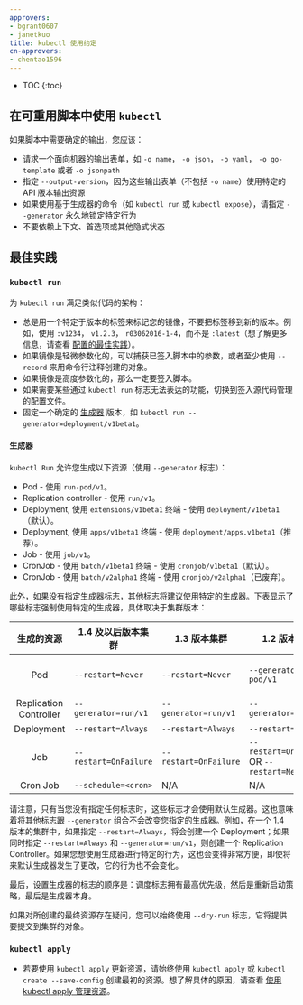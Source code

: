 ```yaml
---
approvers:
- bgrant0607
- janetkuo
title: kubectl 使用约定
cn-approvers:
- chentao1596
---
```



* TOC
{:toc}


## 在可重用脚本中使用 `kubectl`


如果脚本中需要确定的输出，您应该：


* 请求一个面向机器的输出表单，如 `-o name`， `-o json`， `-o yaml`， `-o go-template` 或者 `-o jsonpath`
* 指定 `--output-version`，因为这些输出表单（不包括 `-o name`）使用特定的 API 版本输出资源
* 如果使用基于生成器的命令（如 `kubectl run` 或 `kubectl expose`），请指定 `--generator` 永久地锁定特定行为
* 不要依赖上下文、首选项或其他隐式状态


## 最佳实践

### `kubectl run`


为 `kubectl run` 满足类似代码的架构：


* 总是用一个特定于版本的标签来标记您的镜像，不要把标签移到新的版本。例如，使用 `:v1234`， `v1.2.3`， `r03062016-1-4`，而不是 `:latest`（想了解更多信息，请查看 [配置的最佳实践](/docs/concepts/configuration/overview/#container-images)）。
* 如果镜像是轻微参数化的，可以捕获已签入脚本中的参数，或者至少使用 `--record` 来用命令行注释创建的对象。
* 如果镜像是高度参数化的，那么一定要签入脚本。
* 如果需要某些通过 `kubectl run` 标志无法表达的功能，切换到签入源代码管理的配置文件。
* 固定一个确定的 [生成器](#generators) 版本，如 `kubectl run --generator=deployment/v1beta1`。


#### 生成器


`kubectl Run` 允许您生成以下资源（使用 `--generator` 标志）：


* Pod - 使用 `run-pod/v1`。
* Replication controller - 使用 `run/v1`。
* Deployment, 使用 `extensions/v1beta1` 终端 - 使用 `deployment/v1beta1`（默认）。
* Deployment, 使用 `apps/v1beta1` 终端 - 使用 `deployment/apps.v1beta1`（推荐）。
* Job - 使用 `job/v1`。
* CronJob - 使用 `batch/v1beta1` 终端 - 使用 `cronjob/v1beta1`（默认）。
* CronJob - 使用 `batch/v2alpha1` 终端 - 使用 `cronjob/v2alpha1`（已废弃）。


此外，如果没有指定生成器标志，其他标志将建议使用特定的生成器。下表显示了哪些标志强制使用特定的生成器，具体取决于集群版本：


|   生成的资源           | 1.4 及以后版本集群     | 1.3 版本集群          | 1.2 版本集群                               | 1.1 及更早版本集群                         |
|:----------------------:|------------------------|-----------------------|--------------------------------------------|--------------------------------------------|
| Pod                    | `--restart=Never`      | `--restart=Never`     | `--generator=run-pod/v1`                   | `--restart=OnFailure` OR `--restart=Never` |
| Replication Controller | `--generator=run/v1`   | `--generator=run/v1`  | `--generator=run/v1`                       | `--restart=Always`                         |
| Deployment             | `--restart=Always`     | `--restart=Always`    | `--restart=Always`                         | N/A                                        |
| Job                    | `--restart=OnFailure`  | `--restart=OnFailure` | `--restart=OnFailure` OR `--restart=Never` | N/A                                        |
| Cron Job               | `--schedule=<cron>`    | N/A                   | N/A                                        | N/A                                        |


请注意，只有当您没有指定任何标志时，这些标志才会使用默认生成器。这也意味着将其他标志跟 `--generator` 组合不会改变您指定的生成器。例如，在一个 1.4 版本的集群中，如果指定 `--restart=Always`，将会创建一个 Deployment；如果同时指定 `--restart=Always` 和 `--generator=run/v1`，则创建一个 Replication Controller。如果您想使用生成器进行特定的行为，这也会变得非常方便，即使将来默认生成器发生了更改，它的行为也不会变化。


最后，设置生成器的标志的顺序是：调度标志拥有最高优先级，然后是重新启动策略，最后是生成器本身。


如果对所创建的最终资源存在疑问，您可以始终使用 `--dry-run` 标志，它将提供要提交到集群的对象。


### `kubectl apply`


* 若要使用 `kubectl apply` 更新资源，请始终使用 `kubectl apply` 或 `kubectl create --save-config` 创建最初的资源。想了解具体的原因，请查看 [使用 kubectl apply 管理资源](/docs/concepts/cluster-administration/manage-deployment/#kubectl-apply)。
